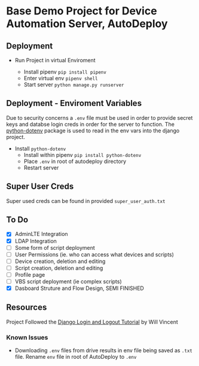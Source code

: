 # Base Demo Project for Device Automation Server, AutoDeploy

## Deployment
- Run Project in virtual Enviroment 

    -  Install pipenv ``` pip install pipenv ```
    - Enter virtual env ``` pipenv shell ```
    - Start server ``` python manage.py runserver ```

## Deployment - Enviroment Variables
Due to security concerns a ``` .env ``` file must be used in order to provide secret keys and databse login creds in order for the server to function. The [python-dotenv](https://pypi.org/project/python-dotenv/) package is used to read in the env vars into the django project.
- Install ``` python-dotenv ```
    - Install within pipenv ``` pip install python-dotenv ```
    - Place ``` .env ``` in root of autodeploy directory
    - Restart server

## Super User Creds
Super used creds can be found in provided ``` super_user_auth.txt ```

## To Do
- [x] AdminLTE Integration
- [x] LDAP Integration
- [ ] Some form of script deployment
- [ ] User Permissions (ie. who can access what devices and scripts)
- [ ] Device creation, deletion and editing
- [ ] Script creation, deletion and editing
- [ ] Profile page
- [ ] VBS script deployment (ie complex scripts)
- [x] Dasboard Struture and Flow Design, SEMI FINISHED

## Resources
Project Followed the [Django Login and Logout Tutorial](https://learndjango.com/tutorials/django-login-and-logout-tutorial) by Will Vincent

### Known Issues
- Downloading ```.env``` files from drive results in env file being saved as ```.txt``` file. Rename ``` env ``` file in root of AutoDeploy to ``` .env ```
